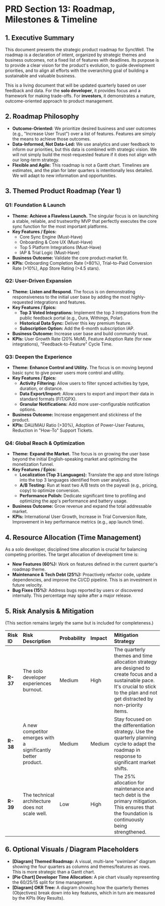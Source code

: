 # PRD Section 13: Roadmap, Milestones & Timeline

## 1. Executive Summary

This document presents the strategic product roadmap for SyncWell. The roadmap is a declaration of intent, organized by strategic themes and business outcomes, not a fixed list of features with deadlines. Its purpose is to provide a clear vision for the product's evolution, to guide development priorities, and to align all efforts with the overarching goal of building a sustainable and valuable business.

This is a living document that will be updated quarterly based on user feedback and data. For the **solo developer**, it provides focus and a framework for making trade-offs. For **investors**, it demonstrates a mature, outcome-oriented approach to product management.

## 2. Roadmap Philosophy

*   **Outcome-Oriented:** We prioritize desired business and user outcomes (e.g., "Increase User Trust") over a list of features. Features are simply the means to achieve those outcomes.
*   **Data-Informed, Not Data-Led:** We use analytics and user feedback to inform our priorities, but this data is combined with strategic vision. We will not simply build the most-requested feature if it does not align with our long-term strategy.
*   **Flexible and Agile:** This roadmap is not a Gantt chart. Timelines are estimates, and the plan for later quarters is intentionally less detailed. We will adapt to new information and opportunities.

## 3. Themed Product Roadmap (Year 1)

### Q1: Foundation & Launch

*   **Theme:** **Achieve a Flawless Launch.** The singular focus is on launching a stable, reliable, and trustworthy MVP that perfectly executes the core sync function for the most important platforms.
*   **Key Features / Epics:**
    *   Core Sync Engine (Must-Have)
    *   Onboarding & Core UX (Must-Have)
    *   Top 5 Platform Integrations (Must-Have)
    *   IAP & Trial Logic (Must-Have)
*   **Business Outcome:** Validate the core product-market fit.
*   **KPIs:** Onboarding Completion Rate (>80%), Trial-to-Paid Conversion Rate (>10%), App Store Rating (>4.5 stars).

### Q2: User-Driven Expansion

*   **Theme:** **Listen and Respond.** The focus is on demonstrating responsiveness to the initial user base by adding the most highly-requested integrations and features.
*   **Key Features / Epics:**
    *   **Top 3 Voted Integrations:** Implement the top 3 integrations from the public feedback portal (e.g., Oura, Withings, Polar).
    *   **Historical Data Sync:** Deliver this key premium feature.
    *   **Subscription Option:** Add the 6-month subscription IAP.
*   **Business Outcome:** Increase user base and build community trust.
*   **KPIs:** User Growth Rate (20% MoM), Feature Adoption Rate (for new integrations), "Feedback-to-Feature" Cycle Time.

### Q3: Deepen the Experience

*   **Theme:** **Enhance Control and Utility.** The focus is on moving beyond basic sync to give power users more control and utility.
*   **Key Features / Epics:**
    *   **Activity Filtering:** Allow users to filter synced activities by type, duration, or distance.
    *   **Data Export/Import:** Allow users to export and import their data in standard formats (FIT/GPX).
    *   **Granular Notifications:** Add more user-configurable notification options.
*   **Business Outcome:** Increase engagement and stickiness of the product.
*   **KPIs:** DAU/MAU Ratio (>30%), Adoption of Power-User Features, Reduction in "How-To" Support Tickets.

### Q4: Global Reach & Optimization

*   **Theme:** **Expand the Market.** The focus is on growing the user base beyond the initial English-speaking market and optimizing the monetization funnel.
*   **Key Features / Epics:**
    *   **Localization (Top 3 Languages):** Translate the app and store listings into the top 3 languages identified from user analytics.
    *   **A/B Testing:** Run at least two A/B tests on the paywall (e.g., pricing, copy) to optimize conversion.
    *   **Performance Polish:** Dedicate significant time to profiling and optimizing the app's performance and battery usage.
*   **Business Outcome:** Grow revenue and expand the total addressable market.
*   **KPIs:** International User Growth, Increase in Trial Conversion Rate, Improvement in key performance metrics (e.g., app launch time).

## 4. Resource Allocation (Time Management)

As a solo developer, disciplined time allocation is crucial for balancing competing priorities. The target allocation of development time is:

*   **New Features (60%):** Work on features defined in the current quarter's roadmap theme.
*   **Maintenance & Tech Debt (25%):** Proactively refactor code, update dependencies, and improve the CI/CD pipeline. This is an investment in future velocity.
*   **Bug Fixes (15%):** Address bugs reported by users or discovered internally. This percentage may spike after a major release.

## 5. Risk Analysis & Mitigation

(This section remains largely the same but is included for completeness.)

| Risk ID | Risk Description | Probability | Impact | Mitigation Strategy |
| :--- | :--- | :--- | :--- | :--- |
| **R-37** | The solo developer experiences burnout. | Medium | High | The quarterly themes and time allocation strategy are designed to create focus and a sustainable pace. It's crucial to stick to the plan and not get distracted by non-priority items. |
| **R-38** | A new competitor emerges with a significantly better product. | Medium | Medium | Stay focused on the differentiation strategy. Use the quarterly planning cycle to adapt the roadmap in response to significant market shifts. |
| **R-39** | The technical architecture does not scale well. | Low | High | The 25% allocation for maintenance and tech debt is the primary mitigation. This ensures that the foundation is continuously being strengthened. |

## 6. Optional Visuals / Diagram Placeholders

*   **[Diagram] Themed Roadmap:** A visual, multi-lane "swimlane" diagram showing the four quarters as columns and themes/features as rows. This is more strategic than a Gantt chart.
*   **[Pie Chart] Developer Time Allocation:** A pie chart visually representing the 60/25/15 split for time management.
*   **[Diagram] OKR Tree:** A diagram showing how the quarterly themes (Objectives) break down into key features, which in turn are measured by the KPIs (Key Results).
